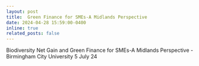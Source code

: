```yaml
---
layout: post
title:  Green Finance for SMEs-A Midlands Perspective
date: 2024-04-28 15:59:00-0400
inline: true
related_posts: false
---
```


Biodiversity Net Gain and Green Finance for SMEs-A Midlands Perspective - Birmingham City University 5 July 24 
